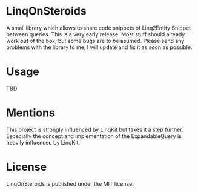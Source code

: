 # LinqOnSteroids
A small library which allows to share code snippets of Linq2Entity Snippet between queries.
This is a very early release. Most stuff should already work out of the box, but some bugs are to be asumed. Please send any problems with the library to me, I will update and fix it as soon as possible.

# Usage
TBD

# Mentions
This project is strongly influenced by LinqKit but takes it a step further. Especially the concept and implementation of the ExpandableQuery is heavily influenced by LinqKit.

# License 
LinqOnSteroids is published under the MIT license. 